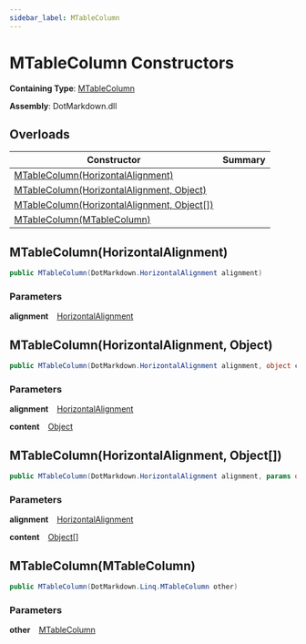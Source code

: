 ```yaml
---
sidebar_label: MTableColumn
---
```


# MTableColumn Constructors

**Containing Type**: [MTableColumn](../index.md)

**Assembly**: DotMarkdown\.dll

## Overloads

| Constructor | Summary |
| ----------- | ------- |
| [MTableColumn(HorizontalAlignment)](#DotMarkdown_Linq_MTableColumn__ctor_DotMarkdown_HorizontalAlignment_) | |
| [MTableColumn(HorizontalAlignment, Object)](#DotMarkdown_Linq_MTableColumn__ctor_DotMarkdown_HorizontalAlignment_System_Object_) | |
| [MTableColumn(HorizontalAlignment, Object\[\])](#DotMarkdown_Linq_MTableColumn__ctor_DotMarkdown_HorizontalAlignment_System_Object___) | |
| [MTableColumn(MTableColumn)](#DotMarkdown_Linq_MTableColumn__ctor_DotMarkdown_Linq_MTableColumn_) | |

## MTableColumn\(HorizontalAlignment\) <a id="DotMarkdown_Linq_MTableColumn__ctor_DotMarkdown_HorizontalAlignment_"></a>

```csharp
public MTableColumn(DotMarkdown.HorizontalAlignment alignment)
```

### Parameters

**alignment** &ensp; [HorizontalAlignment](../../../HorizontalAlignment/index.md)

## MTableColumn\(HorizontalAlignment, Object\) <a id="DotMarkdown_Linq_MTableColumn__ctor_DotMarkdown_HorizontalAlignment_System_Object_"></a>

```csharp
public MTableColumn(DotMarkdown.HorizontalAlignment alignment, object content)
```

### Parameters

**alignment** &ensp; [HorizontalAlignment](../../../HorizontalAlignment/index.md)

**content** &ensp; [Object](https://docs.microsoft.com/en-us/dotnet/api/system.object)

## MTableColumn\(HorizontalAlignment, Object\[\]\) <a id="DotMarkdown_Linq_MTableColumn__ctor_DotMarkdown_HorizontalAlignment_System_Object___"></a>

```csharp
public MTableColumn(DotMarkdown.HorizontalAlignment alignment, params object[] content)
```

### Parameters

**alignment** &ensp; [HorizontalAlignment](../../../HorizontalAlignment/index.md)

**content** &ensp; [Object](https://docs.microsoft.com/en-us/dotnet/api/system.object)\[\]

## MTableColumn\(MTableColumn\) <a id="DotMarkdown_Linq_MTableColumn__ctor_DotMarkdown_Linq_MTableColumn_"></a>

```csharp
public MTableColumn(DotMarkdown.Linq.MTableColumn other)
```

### Parameters

**other** &ensp; [MTableColumn](../index.md)